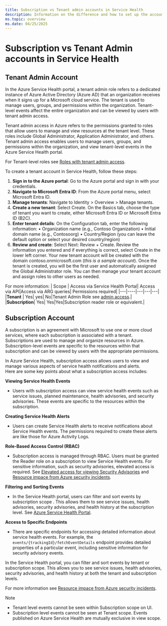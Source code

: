 ```yaml
---
title: Subscription vs Tenant admin accounts in Service Health
description: Information on the difference and how to set up the accounts 
ms.topic: overview
ms.date: 04/25/2025
---
```

# Subscription vs Tenant Admin accounts in Service Health

## Tenant Admin Account

In the Azure Service Health portal, a tenant admin role refers to a dedicated instance of Azure Active Directory (Azure AD) that an organization receives when it signs up for a Microsoft cloud service. The tenant is used to manage users, groups, and permissions within the organization. Tenant-level events affect the entire organization and can be viewed by users with tenant admin access.

Tenant admin access in Azure refers to the permissions granted to roles that allow users to manage and view resources at the tenant level. These roles include Global Administrator, Application Administrator, and others. Tenant admin access enables users to manage users, groups, and permissions within the organization, and view tenant-level events in the Azure Service Health portal. 

For Tenant-level roles see [Roles with tenant admin access](admin-access-reference).

To create a tenant account in Service Health, follow these steps:
1.	**Sign in to the Azure portal**: Go to the Azure portal and sign in with your credentials.
2.	**Navigate to Microsoft Entra ID**: From the Azure portal menu, select Microsoft Entra ID.
3.	**Manage tenants**: Navigate to Identity > Overview > Manage tenants.
4.	**Create a new tenant**: Select Create. On the Basics tab, choose the type of tenant you want to create, either Microsoft Entra ID or Microsoft Entra ID (B2C).
5.	**Enter tenant details**: On the Configuration tab, enter the following information:
    •	Organization name (e.g., Contoso Organization)
    •	Initial domain name (e.g., Contosoorg)
    •	Country/Region (you can leave the default option or select your desired country/region)
6.	**Review and create**: Select Next: Review + Create. Review the information you entered and if everything is correct, select Create in the lower left corner. Your new tenant account will be created with the domain contoso.onmicrosoft.com (*this is a sample account*).
Once the tenant is created, you will be the first user and automatically assigned the Global Administrator role. You can then manage your tenant account and assign roles to other users as needed. 

For more information:
| Scope | Access via Service Health Portal| Access via API|Access via ARG queries| Permissions required|
|---|----|---|---|---|
|**Tenant** | Yes| yes| No|Tenant Admin Role see [admin access](admin-access-reference).|
|**Subscription**| Yes| Yes|Yes|Subscription reader role or equivalent.|

## Subscription Account

 A subscription is an agreement with Microsoft to use one or more cloud services, where each subscription is associated with a tenant. Subscriptions are used to manage and organize resources in Azure. <br>Subscription-level events are specific to the resources within that subscription and can be viewed by users with the appropriate permissions.

In Azure Service Health, subscription access allows users to view and manage various aspects of service health notifications and alerts. <br>Here are some key points about what a subscription access includes:

**Viewing Service Health Events**<br>
* Users with subscription access can view service health events such as service issues, planned maintenance, health advisories, and security advisories. These events are specific to the resources within the subscription.
    
**Creating Service Health Alerts**<br>
* Users can create Service Health alerts to receive notifications about Service Health events. The permissions required to create these alerts are like those for Azure Activity Logs.
    
**Role-Based Access Control (RBAC)**<br>
* Subscription access is managed through RBAC. Users must be granted the Reader role on a subscription to view Service Health events. For sensitive information, such as security advisories, elevated access is required. See [Elevated access for viewing Security Advisories](security-advisories-elevated-access) and [Resource impace from Azure security incidents](impacted-resources-security).
    
**Filtering and Sorting Events** <br>
* In the Service Health portal, users can filter and sort events by subscription scope . This allows them to see service issues, health advisories, security advisories, and health history at the subscription level. See [Azure Service Health Portal](service-health-portal-update).

**Access to Specific Endpoints**<br>
* There are specific endpoints for accessing detailed information about service health events. For example, the `events/{trackingId}/fetchEventDetails` endpoint provides detailed properties of a particular event, including sensitive information for security advisory events.<br>

    
In the Service Health portal, you can filter and sort events by tenant or subscription scope. This allows you to see service issues, health advisories, security advisories, and health history at both the tenant and subscription levels.    

For more information see [Resource impace from Azure security incidents](impacted-resources-security).

>[!Note]
> 
* Tenant level events cannot be seen within Subscription scope on UI. 
* Subscription level events cannot be seen at Tenant scope. Events published on Azure Service Health are mutually exclusive in view scope.
